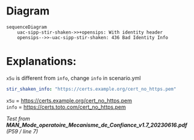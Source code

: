 # Diagram
```mermaid
sequenceDiagram
    uac-sipp-stir-shaken->>+opensips: With identity header
    opensips-->>-uac-sipp-stir-shaken: 436 Bad Identity Info
```

# Explanations:
`x5u` is different from `info`, change `info` in scenario.yml
```yml
stir_shaken_info: "https://certs.example.org/cert_no_https.pem"
```
`x5u` = https://certs.example.org/cert_no_https.pem<br>
`info` = https://certs.toto.com/cert_no_https.pem

*Test from **MAN_Mode_operatoire_Mecanisme_de_Confiance_v1.7_20230616.pdf** (P59 / line 7)*
